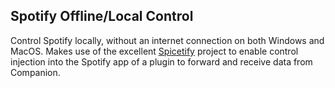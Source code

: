 ## Spotify Offline/Local Control

Control Spotify locally, without an internet connection on both Windows and MacOS.
Makes use of the excellent [Spicetify](https://spicetify.app/) project to enable
control injection into the Spotify app of a plugin to forward and receive data from
Companion.
